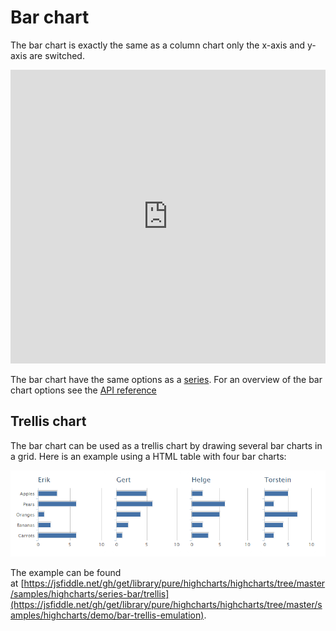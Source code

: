 Bar chart
=========

The bar chart is exactly the same as a column chart only the x-axis and y-axis are switched.

<iframe style="width: 100%; height: 470px; border: none;" src="https://www.highcharts.com/samples/embed/highcharts/demo/bar-basic" allow="fullscreen"></iframe>

The bar chart have the same options as a [series](https://highcharts.com/docs/chart-concepts/series). For an overview of the bar chart options see the [API reference](https://api.highcharts.com/highcharts/plotOptions.bar)

Trellis chart
-------------

The bar chart can be used as a trellis chart by drawing several bar charts in a grid. Here is an example using a HTML table with four bar charts:

![trellis.png](trellis.png)

The example can be found at [https://jsfiddle.net/gh/get/library/pure/highcharts/highcharts/tree/master/samples/highcharts/series-bar/trellis](https://jsfiddle.net/gh/get/library/pure/highcharts/highcharts/tree/master/samples/highcharts/demo/bar-trellis-emulation).